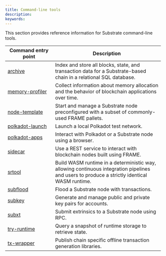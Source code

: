```yaml
---
title: Command-line tools
description:
keywords:
---
```


This section provides reference information for Substrate command-line tools.

| <div style="width:138px;">Command entry point | Description
| ------------------- | -----------
| [archive](/reference/command-line-tools/archive) | Index and store all blocks, state, and transaction data for a Substrate-based chain in a relational SQL database.
| [memory-profiler](/reference/command-line-tools/memory-profiler) | Collect information about memory allocation and the behavior of blockchain applications over time.
| [node-template](/reference/command-line-tools/node-template) | Start and manage a Substrate node preconfigured with a subset of commonly-used FRAME pallets.
| [polkadot-launch](https://github.com/paritytech/polkadot-launch) | Launch a local Polkadot test network.
| [polkadot-apps](https://polkadot.js.org/apps) | Interact with Polkadot or a Substrate node using a browser.
| [sidecar](/reference/command-line-tools/sidecar/) | Use a REST service to interact with blockchain nodes built using FRAME.
| [srtool](/reference/command-line-tools/srtool) | Build WASM runtime in a deterministic way, allowing continuous integration pipelines and users to produce a strictly identical WASM runtime.
| [subflood](/reference/command-line-tools/subflood/) | Flood a Substrate node with transactions.
| [subkey](/reference/command-line-tools/subkey) | Generate and manage public and private key pairs for accounts.
| [subxt](/reference/command-line-tools/subxt/) | Submit extrinsics to a Substrate node using RPC.
| [try-runtime](/reference/command-line-tools/try-runtime/) | Query a snapshot of runtime storage to retrieve state.
| [tx-wrapper](/reference/command-line-tools/tx-wrapper/) | Publish chain specific offline transaction generation libraries.
